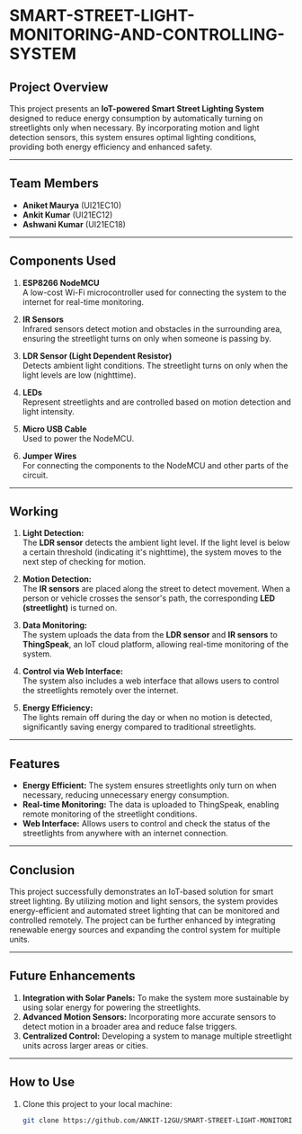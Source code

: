 # SMART-STREET-LIGHT-MONITORING-AND-CONTROLLING-SYSTEM

## Project Overview

This project presents an **IoT-powered Smart Street Lighting System** designed to reduce energy consumption by automatically turning on streetlights only when necessary. By incorporating motion and light detection sensors, this system ensures optimal lighting conditions, providing both energy efficiency and enhanced safety.

---

## Team Members

- **Aniket Maurya** (UI21EC10)
- **Ankit Kumar** (UI21EC12)
- **Ashwani Kumar** (UI21EC18)

---

## Components Used

1. **ESP8266 NodeMCU**  
   A low-cost Wi-Fi microcontroller used for connecting the system to the internet for real-time monitoring.

2. **IR Sensors**  
   Infrared sensors detect motion and obstacles in the surrounding area, ensuring the streetlight turns on only when someone is passing by.

3. **LDR Sensor (Light Dependent Resistor)**  
   Detects ambient light conditions. The streetlight turns on only when the light levels are low (nighttime).

4. **LEDs**  
   Represent streetlights and are controlled based on motion detection and light intensity.

5. **Micro USB Cable**  
   Used to power the NodeMCU.

6. **Jumper Wires**  
   For connecting the components to the NodeMCU and other parts of the circuit.

---

## Working

1. **Light Detection:**  
   The **LDR sensor** detects the ambient light level. If the light level is below a certain threshold (indicating it's nighttime), the system moves to the next step of checking for motion.

2. **Motion Detection:**  
   The **IR sensors** are placed along the street to detect movement. When a person or vehicle crosses the sensor's path, the corresponding **LED (streetlight)** is turned on.

3. **Data Monitoring:**  
   The system uploads the data from the **LDR sensor** and **IR sensors** to **ThingSpeak**, an IoT cloud platform, allowing real-time monitoring of the system.

4. **Control via Web Interface:**  
   The system also includes a web interface that allows users to control the streetlights remotely over the internet.

5. **Energy Efficiency:**  
   The lights remain off during the day or when no motion is detected, significantly saving energy compared to traditional streetlights.

---

## Features

- **Energy Efficient:** The system ensures streetlights only turn on when necessary, reducing unnecessary energy consumption.
- **Real-time Monitoring:** The data is uploaded to ThingSpeak, enabling remote monitoring of the streetlight conditions.
- **Web Interface:** Allows users to control and check the status of the streetlights from anywhere with an internet connection.

---

## Conclusion

This project successfully demonstrates an IoT-based solution for smart street lighting. By utilizing motion and light sensors, the system provides energy-efficient and automated street lighting that can be monitored and controlled remotely. The project can be further enhanced by integrating renewable energy sources and expanding the control system for multiple units.

---

## Future Enhancements

1. **Integration with Solar Panels:** To make the system more sustainable by using solar energy for powering the streetlights.
2. **Advanced Motion Sensors:** Incorporating more accurate sensors to detect motion in a broader area and reduce false triggers.
3. **Centralized Control:** Developing a system to manage multiple streetlight units across larger areas or cities.

---

## How to Use

1. Clone this project to your local machine:
   ```bash
   git clone https://github.com/ANKIT-12GU/SMART-STREET-LIGHT-MONITORING-AND-CONTROLLING-SYSTEM.git
